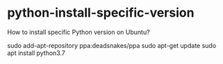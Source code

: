 # python-install-specific-version

How to install specific Python version on Ubuntu?

sudo add-apt-repository ppa:deadsnakes/ppa
sudo apt-get update
sudo apt install python3.7
